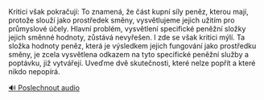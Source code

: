 
Kritici však pokračují: To znamená, že část kupní síly peněz, kterou mají, protože slouží jako prostředek směny, vysvětlujeme jejich užitím pro průmyslové účely. Hlavní problém, vysvětlení specifické peněžní složky jejich směnné hodnoty, zůstává nevyřešen. I zde se však kritici mýlí. Ta složka hodnoty peněz, která je výsledkem jejich fungování jako prostředku směny, je zcela vysvětlena odkazem na tyto specifické peněžní služby a poptávku, již vytvářejí. Uveďme dvě skutečnosti, které nelze popřít a které nikdo nepopírá.

[🔊 Poslechnout audio](/data/7-paragraphs/audio/chapter_78/para_004-Kritici-vak-pokrauj-To-znamen-e-st-kupn.mp3)
